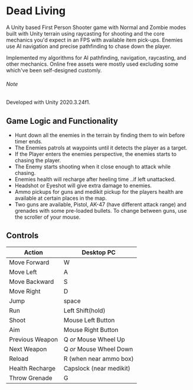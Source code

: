 # Dead Living
A Unity based First Person Shooter game with Normal and Zombie modes built with Unity terrain using raycasting for shooting and the core mechanics you'd expect in an FPS with available item pick-ups. Enemies use AI navigation and precise pathfinding to chase down the player.

Implemented my algorithms for AI pathfinding, navigation, raycasting, and other mechanics. Online free assets were mostly used excluding some which've been self-designed customly.


###### Note 
Developed with Unity 2020.3.24f1.

## Game Logic and Functionality

- Hunt down all the enemies in the terrain by finding them to win before timer ends.
- The Enemies patrols at  waypoints until it detects the player as a target.
- If the Player enters the enemies perspective, the enemies starts to chasing the player.
- The Enemy starts shooting when it close enough to attack while chasing.
- Enemies health will recharge after heeling time ..if left unattacked.
- Headshot or Eyeshot will give extra damage to enemies.
- Ammo pickups for guns and medikit pickup for the players health are available at certain places in the map.
- Two guns are available, Pistol, AK-47 (have different attack range) and grenades with some pre-loaded bullets. To change between guns, use the scroller of your mouse.

  

## Controls ##

| Action          | Desktop PC              |
| --------------- | ----------------------- |
| Move Forward    | W                       |
| Move Left       | A                       |
| Move Backward   | S                       |
| Move Right      | D                       |
| Jump            |  space                  |
| Run             | Left Shift(hold)        |
| Shoot           | Mouse Left Button       |
| Aim             | Mouse Right Button      |
| Previous Weapon | Q *or* Mouse Wheel Up   |
| Next Weapon     | Q *or* Mouse Wheel Down |
| Reload          | R (when near ammo box)  |
| Health Recharge |Capslock (near medikit)  |
|Throw Grenade    |  G                      |

